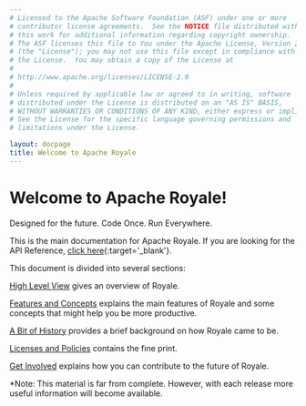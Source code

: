 ```yaml
---
# Licensed to the Apache Software Foundation (ASF) under one or more
# contributor license agreements.  See the NOTICE file distributed with
# this work for additional information regarding copyright ownership.
# The ASF licenses this file to You under the Apache License, Version 2.0
# (the "License"); you may not use this file except in compliance with
# the License.  You may obtain a copy of the License at
# 
# http://www.apache.org/licenses/LICENSE-2.0
# 
# Unless required by applicable law or agreed to in writing, software
# distributed under the License is distributed on an "AS IS" BASIS,
# WITHOUT WARRANTIES OR CONDITIONS OF ANY KIND, either express or implied.
# See the License for the specific language governing permissions and
# limitations under the License.

layout: docpage
title: Welcome to Apache Royale
---
```


# Welcome to Apache Royale!

Designed for the future. Code Once. Run Everywhere.

This is the main documentation for Apache Royale.  If you are looking for the API Reference, [click here](http://royale.apache.org/asdoc/index.html){:target='_blank'}.

This document is divided into several sections:

[High Level View](Welcome/high-level-view.html) gives an overview of Royale.

[Features and Concepts](Welcome/features-and-concepts.html) explains the main features of Royale and some concepts that might help you be more productive.

[A Bit of History](Welcome/history.html) provides a brief background on how Royale came to be.

[Licenses and Policies](Welcome/licenses.html) contains the fine print.

[Get Involved](Welcome/get-involved.html) explains how you can contribute to the future of Royale.

*Note: This material is far from complete. However, with each release more useful information will become available.
